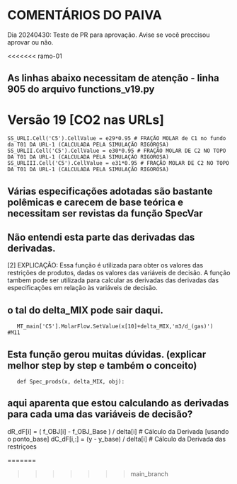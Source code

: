 # COMENTÁRIOS DO PAIVA

Dia 20240430: Teste de PR para aprovação.
Avise se você preccisou aprovar ou não.

<<<<<<< ramo-01
## As linhas abaixo necessitam de atenção - linha 905 do arquivo functions_v19.py
 # Versão 19 [CO2 nas URLs]
    SS_URLI.Cell('C5').CellValue = e29*0.95 # FRAÇÃO MOLAR de C1 no fundo da T01 DA URL-1 (CALCULADA PELA SIMULAÇÃO RIGOROSA)
    SS_URLII.Cell('C5').CellValue = e30*0.95 # FRAÇÃO MOLAR DE C2 NO TOPO DA T01 DA URL-1 (CALCULADA PELA SIMULAÇÃO RIGOROSA)  
    SS_URLIII.Cell('C5').CellValue = e31*0.95 # FRAÇÃO MOLAR DE C2 NO TOPO DA T01 DA URL-1 (CALCULADA PELA SIMULAÇÃO RIGOROSA)

## Várias especificações adotadas são bastante polêmicas e carecem de base teórica e necessitam ser revistas da função SpecVar

## Não entendi esta parte das derivadas das derivadas.
[2] EXPLICAÇÃO: Essa função é utilizada para obter os valores das restrições de produtos, dadas os valores das variáveis
    de decisão. A função tambem pode ser utilizada para calcular as derivadas das derivadas das especificações em relação às
    variáveis de decisão.

## o tal do delta_MIX pode sair daqui.
       MT_main['C5'].MolarFlow.SetValue(x[10]+delta_MIX,'m3/d_(gas)')        #M11   

## Esta função gerou muitas dúvidas. (explicar melhor step by step e também o conceito)
       def Spec_prods(x, delta_MIX, obj):


## aqui aparenta que estou calculando as derivadas para cada uma das variáveis de decisão?
dR_dF[i] = ( f_OBJ[i] - f_OBJ_Base ) / delta[i] # Cálculo da Derivada [usando o ponto_base]
                dC_dF[i,:] = (y - y_base) / delta[i] # Cálculo da Derivada das restriçoes

                
=======
>>>>>>> main_branch

